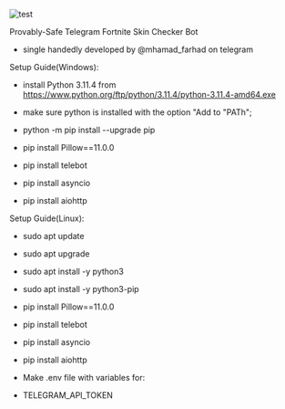 ![test](https://cdn.discordapp.com/attachments/1285541629016670300/1320374781333340211/logo.png?ex=67695e57&is=67680cd7&hm=e5962535a2d6b7864a4a81e87fe51422356ecc85fecbb96ab88b7250e390245c&)

Provably-Safe Telegram Fortnite Skin Checker Bot
- single handedly developed by @mhamad_farhad on telegram

Setup Guide(Windows):
- install Python 3.11.4 from https://www.python.org/ftp/python/3.11.4/python-3.11.4-amd64.exe
- make sure python is installed with the option "Add to "PATh";
- python -m pip install --upgrade pip

- pip install Pillow==11.0.0
- pip install telebot
- pip install asyncio
- pip install aiohttp

Setup Guide(Linux):
- sudo apt update
- sudo apt upgrade
- sudo apt install -y python3
- sudo apt install -y python3-pip
- pip install Pillow==11.0.0
- pip install telebot
- pip install asyncio
- pip install aiohttp

- Make .env file with variables for:
- TELEGRAM_API_TOKEN

